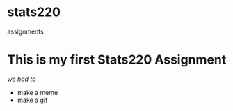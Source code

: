 # stats220
assignments

<h1> This is my first Stats220 Assignment </h1>

*we had to*

* make a meme
* make a gif


